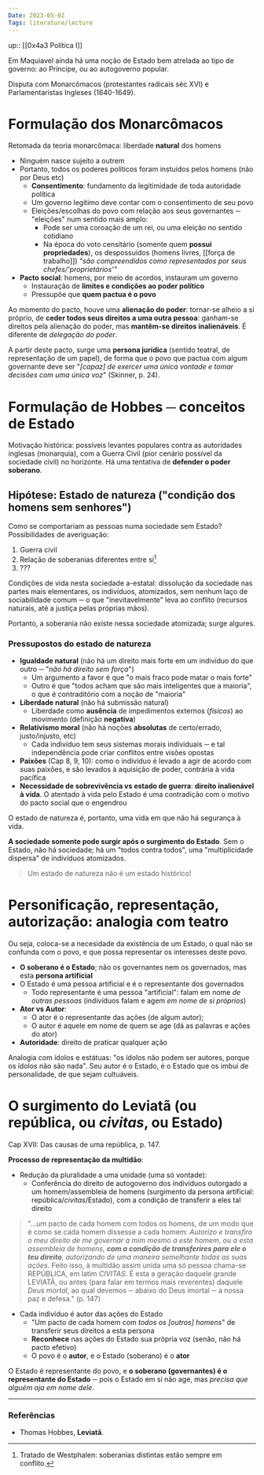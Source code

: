 ```yaml
---
Date: 2023-05-02
Tags: literature/lecture
---
```

up:: [[0x4a3 Política I]] 

Em Maquiavel ainda há uma noção de Estado bem atrelada ao tipo de governo: ao Príncipe, ou ao autogoverno popular.


Disputa com Monarcômacos (protestantes radicais séc XVI) e Parlamentaristas Ingleses (1640-1649).

# Formulação dos Monarcômacos
Retomada da teoria monarcômaca: liberdade **natural** dos homens 
- Ninguém nasce sujeito a outrem
- Portanto, todos os poderes políticos foram instuídos pelos homens (não por Deus etc)
	- **Consentimento**: fundamento da legitimidade de toda autoridade política
	- Um governo legítimo deve contar com o consentimento de seu povo
	- Eleições/escolhas do povo com relação aos seus governantes ─ "eleições" num sentido mais amplo:
		- Pode ser uma coroação de um rei, ou uma eleição no sentido cotidiano
		- Na época do voto censitário (somente quem **possui propriedades**), os despossuídos (homens livres, [[força de trabalho]]) *"são compreendidos como representados por seus chefes/'proprietários'"*
- **Pacto social**: homens, por meio de acordos, instauram um governo
	- Instauração de **limites e condições ao poder político**
	- Pressupõe que **quem pactua é o povo**

Ao momento do pacto, houve uma **alienação do poder**: tornar-se alheio a si próprio, de **ceder todos seus direitos a uma outra pessoa**: ganham-se direitos pela alienação do poder, mas **mantêm-se direitos inalienáveis**. É diferente de *delegação do poder*. 

A partir deste pacto, surge uma **persona jurídica** (sentido teatral, de representação de um papel), de forma que o povo que pactua com algum governante deve ser "*[capaz] de exercer uma única vontade e tomar decisões com uma única voz*" (Skinner, p. 24).

# Formulação de Hobbes ─ conceitos de Estado
Motivação histórica: possíveis levantes populares contra as autoridades inglesas (monarquia), com a Guerra Civil (pior cenário possível da sociedade civil) no horizonte. Há uma tentativa de **defender o poder soberano**. 

## Hipótese: Estado de natureza ("condição dos homens sem senhores")
Como se comportariam as pessoas numa sociedade sem Estado? Possibilidades de averiguação:
1. Guerra civil
2. Relação de soberanias diferentes entre si[^1]
3. ???

Condições de vida nesta sociedade a-estatal: dissolução da sociedade nas partes mais elementares, os indivíduos, atomizados, sem nenhum laço de sociabilidade comum ─ o que "inevitavelmente" leva ao conflito (recursos naturais, até a justiça pelas próprias mãos).

Portanto, a soberania não existe nessa sociedade atomizada; surge algures.

### Pressupostos do estado de natureza
- **Igualdade natural** (não há um direito mais forte em um indivíduo do que outro ─ "*não há direito sem força*")
	- Um argumento a favor é que "o mais fraco pode matar o mais forte"
	- Outro é que "todos acham que são mais inteligentes que a maioria", o que é contraditório com a noção de "maioria"
- **Liberdade natural** (não há submissão natural)
	- Liberdade como **ausência** de impedimentos externos (*físicos*) ao movimento (definição **negativa**)
- **Relativismo moral** (não há noções **absolutas** de certo/errado, justo/injusto, etc)
	- Cada indivíduo tem seus sistemas morais individuais ─ e tal independência pode criar conflitos entre visões opostas
- **Paixões** (Cap 8, 9, 10): como o indivíduo é levado a agir de acordo com suas paixões, e são levados à aquisição de poder, contrária à vida pacífica
- **Necessidade de sobrevivência vs estado de guerra**: **direito inalienável à vida**. O atentado à vida pelo Estado é uma contradição com o motivo do pacto social que o engendrou

O estado de natureza é, portanto, uma vida em que não há segurança à vida. 

**A sociedade somente pode surgir após o surgimento do Estado**. Sem o Estado, não há sociedade; há um "todos contra todos", uma "multiplicidade dispersa" de indivíduos atomizados. 

> Um estado de natureza não é um estado histórico! 

# Personificação, representação, autorização: analogia com teatro
Ou seja, coloca-se a necesidade da existência de um Estado, o qual não se confunda com o povo, e que possa representar os interesses deste povo.

- **O soberano é o Estado**; não os governantes nem os governados, mas esta **persona artificial**
- O Estado é uma pessoa artificial e é o representante dos governados
	- Todo representante é uma pessoa "artificial": falam em nome *de outras pessoas* (indivíduos falam e agem *em nome de si próprios*)
- **Ator vs Autor**:
	- O ator é o representante das ações (de algum autor);
	- O autor é aquele em nome de quem se age (dá as palavras e ações do ator)
- **Autoridade**: direito de praticar qualquer ação

Analogia com ídolos e estátuas: "os ídolos não podem ser autores, porque os ídolos não são nada". Seu autor é o Estado, é o Estado que os imbui de personalidade, de que sejam cultuáveis. 

# O surgimento do Leviatã (ou república, ou *civitas*, ou Estado)
Cap XVII: Das causas de uma república, p. 147.

**Processo de representação da multidão**:
- Redução da pluralidade a uma unidade (uma só vontade): 
	- Conferência do direito de autogoverno dos indivíduos outorgado a um homem/assembleia de homens (surgimento da persona artificial: república/*civitas*/Estado), com a condição de transferir a eles tal direito

> "...um pacto de cada homem com todos os homens, de um modo que é como se cada homem dissesse a cada homem:
> *Autorizo e transfiro o meu direito de me governar a mim mesmo a este homem, ou a esta assembleia de homens, **com a condição de transferires para ele o teu direito**, autorizando de uma maneira semelhante todas as suas ações*.
> Feito isso, à multidão assim unida uma só pessoa chama-se REPÚBLICA, em latim *CIVITAS*.
> É esta a geração daquele grande LEVIATÃ, ou antes (para falar em termos mais reverentes) daquele *Deus mortal*, ao qual devemos ─ abaixo do Deus imortal ─ a nossa paz e defesa." (p. 147)

- Cada indivíduo é autor das ações do Estado
	- "Um pacto de cada homem com *todos os [outros] homens*" de transferir seus direitos a esta persona
	- **Reconhece** nas ações do Estado sua própria voz (senão, não há pacto efetivo)
	- O povo é o **autor**, e o Estado (soberano) é o **ator**

O Estado é representante do povo, e **o soberano (governantes) é o representante do Estado** ─ pois o Estado em si não age, mas *precisa que alguém aja em nome dele*. 

---
### Referências
- Thomas Hobbes, **Leviatã**.

[^1]: Tratado de Westphalen: soberanias distintas estão sempre em conflito.